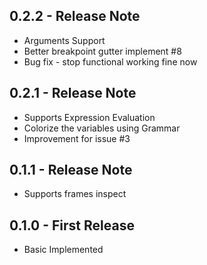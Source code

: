 ## 0.2.2 - Release Note
* Arguments Support
* Better breakpoint gutter implement #8
* Bug fix - stop functional working fine now

## 0.2.1 - Release Note
* Supports Expression Evaluation
* Colorize the variables using Grammar
* Improvement for issue #3

## 0.1.1 - Release Note
* Supports frames inspect

## 0.1.0 - First Release
* Basic Implemented
